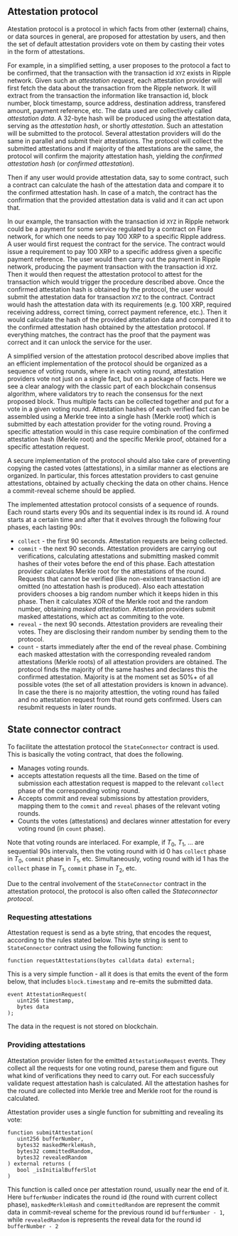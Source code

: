 ## Attestation protocol

Atestation protocol is a protocol in which facts from other (external) chains, or data sources in general, are proposed for attestation by users, and then the set of default attestation providers vote on them by casting their votes in the form of attestations.

For example, in a simplified setting, a user proposes to the protocol a fact to be confirmed, that the transaction with the transaction id `XYZ` exists in Ripple network. Given such an *attestation request*, each attestation provider will first fetch the data about the transaction from the Ripple network. It will extract from the transaction the information like transaction id, block number, block timestamp, source address, destination address, transfered amount, payment reference, etc. The data used are collectively called *attestation data*. A 32-byte hash will be produced using the attestation data, serving as the *attestation hash*, or shortly *attestation*. Such an attestation will be submitted to the protocol. Several attestation providers will do the same in parallel and submit their attestations. The protocol will collect the submitted attestations and if majority of the attestations are the same, the protocol will confirm the majority attestation hash, yielding the *confirmed attestation hash* (or *confirmed attestation*). 

Then if any user would provide attestation data, say to some contract, such a contract can calculate the hash of the attestation data and compare it to the confirmed attestation hash. In case of a match, the contract has the confirmation that the provided attestation data is valid and it can act upon that. 

In our example, the transaction with the transaction id `XYZ` in Ripple network could be a payment for some service regulated by a contract on Flare network, for which one needs to pay 100 XRP to a specific Ripple address. A user would first request the contract for the service. The contract would issue a requirement to pay 100 XRP to a specific address given a specific payment reference. The user would then carry out the payment in Ripple network, producing the payment transaction with the transaction id `XYZ`. Then it would then request the attestation protocol to attest for the transaction which would trigger the procedure described above. Once the confirmed attestation hash is obtained by the protocol, the user would submit the attestation data for transaction `XYZ` to the contract. Contract would hash the attestation data with its requirements (e.g. 100 XRP, required receiving address, correct timing, correct payment reference, etc.). Then it would calculate the hash of the provided attestation data and compared it to the confirmed attestation hash obtained by the attestation protocol. If everything matches, the contract has the proof that the payment was correct and it can unlock the service for the user.

A simplified version of the attestation protocol described above implies that an efficient implementation of the protocol should be organized as a sequence of voting rounds, where in each voting round, attestation providers vote not just on a single fact, but on a package of facts. Here we see a clear analogy with the classic part of each blockchain consensus algorithm, where validators try to reach the consensus for the next proposed block. Thus multiple facts can be collected together and put for a vote in a given voting round. Attestation hashes of each verified fact can be assembled using a Merkle tree into a single hash (Merkle root) which is submitted by each attestation provider for the voting round. Proving a specific attestation would in this case require combination of the confirmed attestation hash (Merkle root) and the specific Merkle proof, obtained for a specific attestation request.

A secure implementation of the protocol should also take care of preventing copying the casted votes (attestations), in a similar manner as elections are organized. In particular, this forces attestation providers to cast genuine attestations, obtained by actually checking the data on other chains. Hence a commit-reveal scheme should be applied.


The implemented attestation protocol consists of a sequence of rounds. Each round starts every 90s and its sequential index is its round id. A round starts at a certain time and after that it evolves through the following four phases, each lasting 90s:
- `collect` - the first 90 seconds. Attestation requests are being collected. 
- `commit` - the next 90 seconds. Attestation providers are carrying out verifications, calculating attestations and submitting masked commit hashes of their votes before the end of this phase. Each attestation provider calculates Merkle root for the attestations of the round. Requests that cannot be verified (like non-existent transaction id) are omitted (no attestation hash is produced). Also each attestation providers chooses a big random number which it keeps hiden in this phase. Then it calculates XOR of the Merkle root and the random number, obtaining *masked attestation*. Attestation providers submit masked attestations, which act as commiting to the vote.
- `reveal` - the next 90 seconds. Attestation providers are revealing their votes. They are disclosing their random number by sending them to the protocol. 
- `count` - starts immediately after the end of the reveal phase. Combining each masked attestation with the corresponding revealed random attestations (Merkle roots) of all attestation providers are obtained. The protocol finds the majority of the same hashes and declares this the confirmed attestation. Majority is at the moment set as 50%+ of all possible votes (the set of all attestation providers is known in advance). In case the there is no majority attesttion, the voting round has failed and no attestation request from that round gets confirmed. Users can resubmit requests in later rounds.

## State connector contract

To facilitate the attestation protocol the `StateConnector` contract is used. This is basically the voting contract, that does the following.
- Manages voting rounds.
- accepts attestation requests all the time. Based on the time of submission each attestation request is mapped to the relevant `collect` phase of the corresponding voting round.
- Accepts commit and reveal submissions by attestation providers, mapping them to the  `commit` and `reveal` phases of the relevant voting rounds.
- Counts the votes (attestations) and declares winner attestation for every voting round (in `count` phase).

Note that voting rounds are interlaced. For example, if $T_0$, $T_1$, ... are sequential 90s intervals, then the voting round with id 0 has `collect` phase in $T_0$, `commit` phase in $T_1$, etc. Simultaneously, voting round with id 1 has the `collect` phase in $T_1$, `commit` phase in $T_2$, etc. 

Due to the central involvement of the `StateConnector` contract in the attestation protocol, the protocol is also often called the *Stateconnector protocol*.

### Requesting attestations

Attestation request is send as a byte string, that encodes the request, according to the rules stated below. This byte string is sent to `StateConnector` contract using the following function:

```
function requestAttestations(bytes calldata data) external;
```

This is a very simple function - all it does is that emits the event of the form below, that includes `block.timestamp` and re-emits the submitted data. 

```
event AttestationRequest(
   uint256 timestamp,
   bytes data
);
```
The data in the request is not stored on blockchain.
### Providing attestations

Attestation provider listen for the emitted `AttestationRequest` events. They collect all the requests for one voting round, parese them and figure out what kind of verifications they need to carry out. For each successfuly validate request attestation hash is calculated. All the attestation hashes for the round are collected into Merkle tree and Merkle root for the round is calculated.

Attestation provider uses a single function for submitting and revealing its vote:

```
function submitAttestation(
   uint256 bufferNumber,
   bytes32 maskedMerkleHash,
   bytes32 committedRandom,
   bytes32 revealedRandom
) external returns (
   bool _isInitialBufferSlot
)
```

This function is called once per attestation round, usually near the end of it.
Here `bufferNumber` indicates the round id (the round with current collect phase), `maskedMerkleHash` and `committedRandom` are represent the commit data in commit-reveal 
scheme for the previous round id `bufferNumber - 1`, while `revealedRandom` is represents 
the reveal data for the round id `bufferNumber - 2`